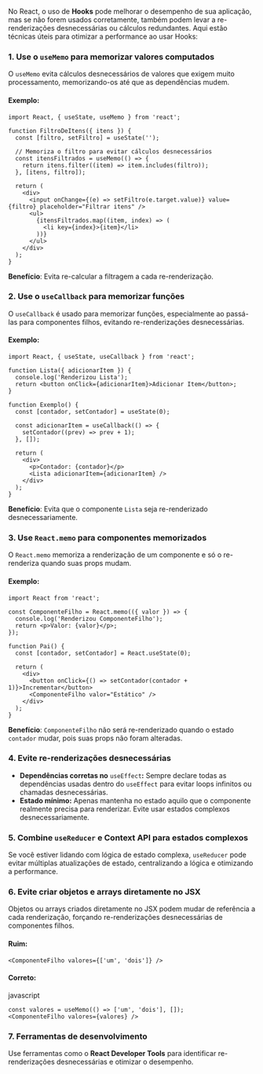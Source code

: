 No React, o uso de **Hooks** pode melhorar o desempenho de sua aplicação, mas se não forem usados corretamente, também podem levar a re-renderizações desnecessárias ou cálculos redundantes. Aqui estão técnicas úteis para otimizar a performance ao usar Hooks:

### 1. **Use o** `useMemo` **para memorizar valores computados**

O `useMemo` evita cálculos desnecessários de valores que exigem muito processamento, memorizando-os até que as dependências mudem.

#### Exemplo:

```
import React, { useState, useMemo } from 'react';

function FiltroDeItens({ itens }) {
  const [filtro, setFiltro] = useState('');

  // Memoriza o filtro para evitar cálculos desnecessários
  const itensFiltrados = useMemo(() => {
    return itens.filter((item) => item.includes(filtro));
  }, [itens, filtro]);

  return (
    <div>
      <input onChange={(e) => setFiltro(e.target.value)} value={filtro} placeholder="Filtrar itens" />
      <ul>
        {itensFiltrados.map((item, index) => (
          <li key={index}>{item}</li>
        ))}
      </ul>
    </div>
  );
}
```

**Benefício**: Evita re-calcular a filtragem a cada re-renderização.

### 2. **Use o** `useCallback` **para memorizar funções**

O `useCallback` é usado para memorizar funções, especialmente ao passá-las para componentes filhos, evitando re-renderizações desnecessárias.

#### Exemplo:

```
import React, { useState, useCallback } from 'react';

function Lista({ adicionarItem }) {
  console.log('Renderizou Lista');
  return <button onClick={adicionarItem}>Adicionar Item</button>;
}

function Exemplo() {
  const [contador, setContador] = useState(0);

  const adicionarItem = useCallback(() => {
    setContador((prev) => prev + 1);
  }, []);

  return (
    <div>
      <p>Contador: {contador}</p>
      <Lista adicionarItem={adicionarItem} />
    </div>
  );
}
```

**Benefício**: Evita que o componente `Lista` seja re-renderizado desnecessariamente.

### 3. **Use** `React.memo` **para componentes memorizados**

O `React.memo` memoriza a renderização de um componente e só o re-renderiza quando suas props mudam.

#### Exemplo:

```
import React from 'react';

const ComponenteFilho = React.memo(({ valor }) => {
  console.log('Renderizou ComponenteFilho');
  return <p>Valor: {valor}</p>;
});

function Pai() {
  const [contador, setContador] = React.useState(0);

  return (
    <div>
      <button onClick={() => setContador(contador + 1)}>Incrementar</button>
      <ComponenteFilho valor="Estático" />
    </div>
  );
}
```

**Benefício**: `ComponenteFilho` não será re-renderizado quando o estado `contador` mudar, pois suas props não foram alteradas.

### 4. **Evite re-renderizações desnecessárias**

- **Dependências corretas no** `useEffect`**:** Sempre declare todas as dependências usadas dentro do `useEffect` para evitar loops infinitos ou chamadas desnecessárias.
- **Estado mínimo:** Apenas mantenha no estado aquilo que o componente realmente precisa para renderizar. Evite usar estados complexos desnecessariamente.

### 5. **Combine** `useReducer` **e Context API para estados complexos**

Se você estiver lidando com lógica de estado complexa, `useReducer` pode evitar múltiplas atualizações de estado, centralizando a lógica e otimizando a performance.

### 6. **Evite criar objetos e arrays diretamente no JSX**

Objetos ou arrays criados diretamente no JSX podem mudar de referência a cada renderização, forçando re-renderizações desnecessárias de componentes filhos.

#### Ruim:

```
<ComponenteFilho valores={['um', 'dois']} />
```

#### Correto:

javascript

```
const valores = useMemo(() => ['um', 'dois'], []);
<ComponenteFilho valores={valores} />
```

### 7. **Ferramentas de desenvolvimento**

Use ferramentas como o **React Developer Tools** para identificar re-renderizações desnecessárias e otimizar o desempenho.



